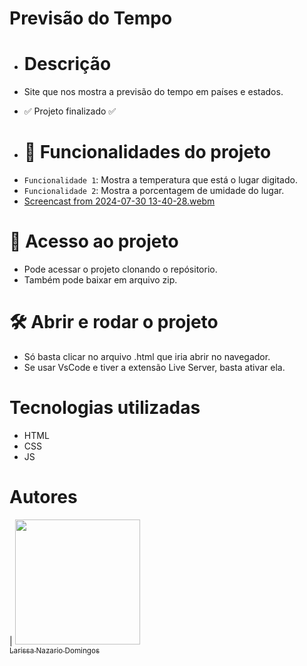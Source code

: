 # Previsão do Tempo

* # Descrição
* Site que nos mostra a previsão do tempo em países e estados.

* :white_check_mark: Projeto finalizado :white_check_mark:

* # :hammer: Funcionalidades do projeto

- `Funcionalidade 1`: Mostra a temperatura que está o lugar digitado.
- `Funcionalidade 2`: Mostra a porcentagem de umidade do lugar.
- [Screencast from 2024-07-30 13-40-28.webm](https://github.com/user-attachments/assets/e2da5682-d489-4feb-842e-fca4e7973a6d)

 # 📁 Acesso ao projeto
- Pode acessar o projeto clonando o repósitorio.
- Também pode baixar em arquivo zip.

# 🛠️ Abrir e rodar o projeto
- Só basta clicar no arquivo .html que iria abrir no navegador.
- Se usar VsCode e tiver a extensão Live Server, basta ativar ela.

# Tecnologias utilizadas
- HTML
- CSS
- JS

# Autores

| [<img loading="lazy" src="https://avatars.githubusercontent.com/u/121519946?s=400" width=200><br><sub>Larissa Nazario Domingos</sub>](https://github.com/LarissaNazario16do)

